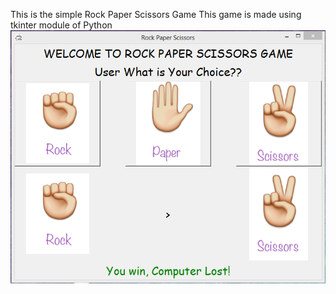 This is the simple Rock Paper Scissors Game
This game is made using tkinter module of Python
![alt text](https://github.com/Nancy214/Python_clg/blob/master/Assignment%203/Rock_Paper_Scissor1.PNG)
